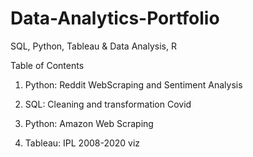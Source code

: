 # Data-Analytics-Portfolio
SQL, Python, Tableau &amp; Data Analysis, R

Table of Contents
 
 1. Python: Reddit WebScraping and Sentiment Analysis

 2. SQL: Cleaning and transformation Covid 

 3. Python: Amazon Web Scraping

 4. Tableau: IPL 2008-2020 viz


